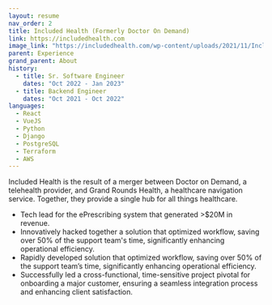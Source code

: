 ```yaml
---
layout: resume
nav_order: 2
title: Included Health (Formerly Doctor On Demand)
link: https://includedhealth.com
image_link: "https://includedhealth.com/wp-content/uploads/2021/11/Included_Logo_RGB.png"
parent: Experience
grand_parent: About
history:
  - title: Sr. Software Engineer
    dates: "Oct 2022 - Jan 2023"
  - title: Backend Engineer
    dates: "Oct 2021 - Oct 2022"
languages:
  - React
  - VueJS
  - Python
  - Django
  - PostgreSQL
  - Terraform
  - AWS
---
```


Included Health is the result of a merger between Doctor on Demand, a
telehealth provider, and Grand Rounds Health, a healthcare navigation service. Together, they provide a single hub for all things healthcare.

- Tech lead for the ePrescribing system that generated >$20M in revenue.
- Innovatively hacked together a solution that optimized workflow, saving over 50% of the support team's time, significantly enhancing operational efficiency.
- Rapidly developed solution that optimized workflow, saving over 50% of the support team’s time, significantly enhancing operational efficiency.
- Successfully led a cross-functional, time-sensitive project pivotal for onboarding a major customer, ensuring a seamless integration process and enhancing client satisfaction.